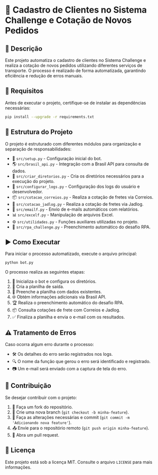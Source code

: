 # 📌 Cadastro de Clientes no Sistema Challenge e Cotação de Novos Pedidos

## 📖 Descrição
Este projeto automatiza o cadastro de clientes no Sistema Challenge e realiza a cotação de novos pedidos utilizando diferentes serviços de transporte. O processo é realizado de forma automatizada, garantindo eficiência e redução de erros manuais.

## 🔧 Requisitos
Antes de executar o projeto, certifique-se de instalar as dependências necessárias:

```sh
pip install --upgrade -r requirements.txt
```

## 📂 Estrutura do Projeto
O projeto é estruturado com diferentes módulos para organização e separação de responsabilidades:

- 📌 `src/setup.py` - Configuração inicial do bot.
- 🌎 `src/brasil_api.py` - Integração com a Brasil API para consulta de dados.
- 📁 `src/criar_diretorios.py` - Cria os diretórios necessários para a execução do projeto.
- 📝 `src/configurar_logs.py` - Configuração dos logs do usuário e desenvolvedor.
- 📦 `src/cotacao_correios.py` - Realiza a cotação de fretes via Correios.
- 🚛 `src/cotacao_jadlog.py` - Realiza a cotação de fretes via Jadlog.
- 📧 `src/emailf.py` - Envio de e-mails automáticos com relatórios.
- 📊 `src/excelf.py` - Manipulação de arquivos Excel.
- ⚙️ `src/utilidades.py` - Funções auxiliares utilizadas no projeto.
- 🤖 `src/rpa_challenge.py` - Preenchimento automático do desafio RPA.

## ▶️ Como Executar
Para iniciar o processo automatizado, execute o arquivo principal:

```sh
python bot.py
```

O processo realiza as seguintes etapas:
1. 🚀 Inicializa o bot e configura os diretórios.
2. 📄 Cria a planilha de saída.
3. 🔄 Preenche a planilha com dados existentes.
4. 🌐 Obtém informações adicionais via Brasil API.
5. 🏆 Realiza o preenchimento automático do desafio RPA.
6. 📦 Consulta cotações de frete com Correios e Jadlog.
7. ✅ Finaliza a planilha e envia o e-mail com os resultados.

## ⚠️ Tratamento de Erros
Caso ocorra algum erro durante o processo:
- 🛠️ Os detalhes do erro serão registrados nos logs.
- 🔍 O nome da função que gerou o erro será identificado e registrado.
- 📷 Um e-mail será enviado com a captura de tela do erro.

## 🤝 Contribuição
Se desejar contribuir com o projeto:
1. 🍴 Faça um fork do repositório.
2. 🔀 Crie uma nova branch (`git checkout -b minha-feature`).
3. 💾 Faça as alterações necessárias e commit (`git commit -m 'Adicionando nova feature'`).
4. 📤 Envie para o repositório remoto (`git push origin minha-feature`).
5. 📝 Abra um pull request.

## 📜 Licença
Este projeto está sob a licença MIT. Consulte o arquivo `LICENSE` para mais informações.

